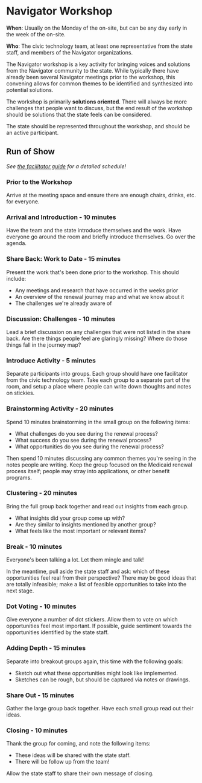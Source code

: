 # Navigator Workshop

**When**: Usually on the Monday of the on-site, but can be any day early in the week of the on-site.

**Who**: The civic technology team, at least one representative from the state staff, and members of the Navigator organizations.

The Navigator workshop is a key activity for bringing voices and solutions from the Navigator community to the state. While typically there have already been several Navigator meetings prior to the workshop, this convening allows for common themes to be identified and synthesized into potential solutions.

The workshop is primarily **solutions oriented**. There will always be more challenges that people want to discuss, but the end result of the workshop should be solutions that the state feels can be considered.

The state should be represented throughout the workshop, and should be an active participant.

## Run of Show

_See [the facilitator guide](../resources/navigator-workshop-facilitation-guide.docx) for a detailed schedule!_

### Prior to the Workshop

Arrive at the meeting space and ensure there are enough chairs, drinks, etc. for everyone.

### Arrival and Introduction - 10 minutes

Have the team and the state introduce themselves and the work. Have everyone go around the room and briefly introduce themselves. Go over the agenda.

### Share Back: Work to Date - 15 minutes

Present the work that's been done prior to the workshop. This should include:
  - Any meetings and research that have occurred in the weeks prior
  - An overview of the renewal journey map and what we know about it
  - The challenges we're already aware of

### Discussion: Challenges - 10 minutes

Lead a brief discussion on any challenges that were not listed in the share back. Are there things people feel are glaringly missing? Where do those things fall in the journey map?

### Introduce Activity - 5 minutes

Separate participants into groups. Each group should have one facilitator from the civic technology team. Take each group to a separate part of the room, and setup a place where people can write down thoughts and notes on stickies.

### Brainstorming Activity - 20 minutes

Spend 10 minutes brainstorming in the small group on the following items:
  - What challenges do you see during the renewal process?
  - What success do you see during the renewal process?
  - What opportunities do you see during the renewal process?

Then spend 10 minutes discussing any common themes you're seeing in the notes people are writing. Keep the group focused on the Medicaid renewal process itself; people may stray into applications, or other benefit programs.

### Clustering - 20 minutes

Bring the full group back together and read out insights from each group.
  - What insights did your group come up with?
  - Are they similar to insights mentioned by another group?
  - What feels like the most important or relevant items?

### Break - 10 minutes

Everyone's been talking a lot. Let them mingle and talk!

In the meantime, pull aside the state staff and ask: which of these opportunities feel real from their perspective? There may be good ideas that are totally infeasible; make a list of feasible opportunities to take into the next stage.

### Dot Voting - 10 minutes

Give everyone a number of dot stickers. Allow them to vote on which opportunities feel most important. If possible, guide sentiment towards the opportunities identified by the state staff.

### Adding Depth - 15 minutes

Separate into breakout groups again, this time with the following goals:
  - Sketch out what these opportunities might look like implemented.
  - Sketches can be rough, but should be captured via notes or drawings.

### Share Out - 15 minutes

Gather the large group back together. Have each small group read out their ideas.

### Closing - 10 minutes

Thank the group for coming, and note the following items:
  - These ideas will be shared with the state staff.
  - There will be follow up from the team!

Allow the state staff to share their own message of closing.
